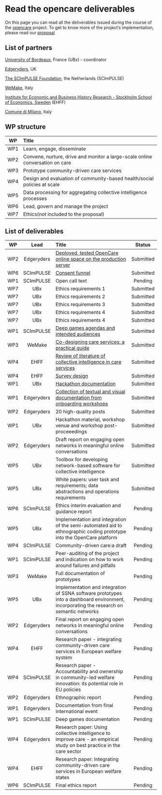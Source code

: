 # Read the opencare deliverables


On this page you can read all the deliverables issued during the course of the [opencare](http://opencare.cc) project. To get to know more of the project’s implementation, please read our [proposal](https://drive.google.com/open?id=0BxnwAmGNB9t9NVRtZUlZZGRtUW8)

## List of partners

[University of Bordeaux](https://www.u-bordeaux.fr), France (UBx) - coordinator

[Edgeryders](https://edgeryders.eu), UK

[The SCImPULSE Foundation](http://www.scimpulse.org/), the Netherlands (SCImPULSE)

[WeMake](http://wemake.cc/), Italy

[Institute for Economic and Business History Research - Stockholm School of Economics, Sweden](https://www.hhs.se/en/research/institutes/ehff/) (EHFF)

[Comune di Milano](https://www.comune.milano.it/), Italy

## WP structure


|  WP | Title |  
|  :------: | :------ |
|  WP1 | Learn, engage, disseminate |
|  WP2 | Convene, nurture, drive and monitor a large-scale online conversation on care |  |
|  WP3 | Prototype community-driven care services |  |
|  WP4 | Design and evaluation of community-based health/social policies at scale |  |
|  WP5 | Data processing for aggregating collective intelligence processes |  |
|  WP6 | Lead, govern and manage the project |  |
|  WP7 | Ethics(not included to the proposal) |  |




## List of deliverables

|  WP | Lead | Title | Status |
|  :------: | :------: | :------ | :------: |
|  WP2 | Edgeryders | [Deployed, tested OpenCare online space on the production server](https://drive.google.com/open?id=0BxnwAmGNB9t9RnliLTdvR3Jrbzg) | Submitted |
|  WP6 | SCImPULSE | [Consent funnel](https://drive.google.com/open?id=0BxnwAmGNB9t9Ui1qcHhYSkh1UHc) | Submitted |
|  WP1 | SCImPULSE | Open call text | Pending |
|  WP7 | UBx | Ethics requirements 1 | Submitted |
|  WP7 | UBx | Ethics requirements 2 | Submitted |
|  WP7 | UBx | Ethics requirements 3 | Submitted |
|  WP7 | UBx | Ethics requirements 4 | Submitted |
|  WP7 | UBx | Ethics requirements 4 | Submitted |
|  WP1 | SCImPULSE | [Deep games agendas and intended audiences](https://drive.google.com/open?id=0B7Qizz3IKLItSkhLX1hGaXp4MHM) | Submitted |
|  WP3 | WeMake | [Co-designing care services: a practical guide](https://drive.google.com/open?id=0BxnwAmGNB9t9ZnoxV2x1MDlCSEk) | Submitted |
|  WP4 | EHFF | [Review of literature of collective intelligence in care services](https://drive.google.com/open?id=0BxnwAmGNB9t9ZWNvMHpEUkVNSW8) | Submitted |
|  WP4 | EHFF | [Survey design ](https://drive.google.com/open?id=0BxnwAmGNB9t9TDFmSE9zVFhBeGc)| Submitted |
|  WP1 | UBx | [Hackathon documentation](https://drive.google.com/open?id=0BxnwAmGNB9t9aW81YjRWMGk5bGc) | Submitted |
|  WP1 | Edgeryders | [Collection of textual and visual documentation from onboarding workshops](https://drive.google.com/open?id=0BxnwAmGNB9t9allJbEtVTnEtd2s) | Submitted |
|  WP2 | Edgeryders | 20 high-quality posts | Submitted |
|  WP1 | UBx | Hackathon material, workshop venue and workshop post-proceeedings | Submitted |
|  WP2 | Edgeryders | Draft report on engaging open networks in meaningful online conversations | Submitted |
|  WP5 | UBx | Toolbox for developing network-based software for collective intelligence | Submitted |
|  WP5 | UBx | White papers: user task and requirements; data abstractions and operations requirements | Submitted |
|  WP6 | SCImPULSE | Ethics interim evaluation and guidance report | Pending |
|  WP5 | UBx | Implementation and integration of the semi-automated aid to ethnographic coding prototype into the OpenCare platform | Pending |
|  WP4 | SCImPULSE | Community-driven care:a draft | Pending |
|  WP1 | SCImPULSE | Peer-auditing of the project and indication on how to work around failures and pitfalls | Pending |
|  WP3 | WeMake | Full documentation of prototypes | Pending |
|  WP5 | UBx | Implementation and integration of SSNA software prototypes into a dashboard environment, incorporating the research on semantic networks | Pending |
|  WP2 | Edgeryders | Final report on engaging open networks in meaningful online conversations | Pending |
|  WP4 | EHFF | Research paper - integrating community-driven care services in European welfare system | Pending |
|  WP4 | SCImPULSE | Research paper - Accountability and ownership in community-led welfare innovation: its potential role in EU policies | Pending |
|  WP2 | Edgeryders | Ethnographic report | Pending |
|  WP1 | Edgeryders | Documentation from final international event | Pending |
|  WP1 | SCImPULSE | Deep games documentation | Pending |
|  WP4 | Edgeryders | Research paper: Using collective intelligence to improve care - an empirical study on best practice in the care sector | Pending |
|  WP4 | EHFF | Research paper: Integrating community-driven care services in European welfare states | Pending |
|  WP6 | SCImPULSE | Final ethics report | Pending |

